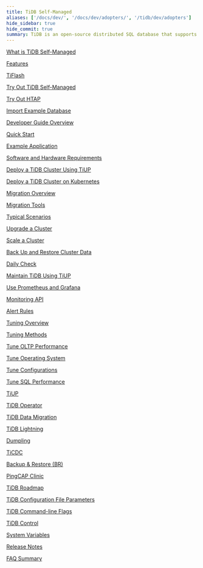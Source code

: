 ```yaml
---
title: TiDB Self-Managed
aliases: ['/docs/dev/', '/docs/dev/adopters/', '/tidb/dev/adopters']
hide_sidebar: true
hide_commit: true
summary: TiDB is an open-source distributed SQL database that supports Hybrid Transactional and Analytical Processing (HTAP) workloads. The guide provides information on features, TiFlash, development, deployment, migration, maintenance, monitoring, tuning, tools, and references. It covers everything from quick start to advanced configurations and tools for TiDB.
---
```


<LearningPathContainer platform="tidb" title="TiDB Self-Managed" subTitle="TiDB is an open-source distributed SQL database that supports Hybrid Transactional and Analytical Processing (HTAP) workloads. Find the guide, samples, and references you need to use TiDB.">

<!-- Localization note for TiDB:

- English: use distributed SQL, and start to emphasize HTAP
- Chinese: can keep "NewSQL" and emphasize one-stop real-time HTAP ("一栈式实时 HTAP")
- Japanese: use NewSQL because it is well-recognized

-->

<LearningPath label="Learn" icon="cloud1">

[What is TiDB Self-Managed](/overview?target=_blank)

[Features](/basic-features?target=_blank)

[TiFlash](/tiflash-overview?target=_blank)

</LearningPath>

<LearningPath label="Try" icon="cloud5">

[Try Out TiDB Self-Managed](/quick-start-with-tidb?target=_blank)

[Try Out HTAP](/quick-start-with-htap?target=_blank)

[Import Example Database](/import-example-data?target=_blank)

</LearningPath>

<LearningPath label="Develop" icon="doc8">

[Developer Guide Overview](/dev-guide-overview?target=_blank)

[Quick Start](/dev-guide-build-cluster-in-cloud?target=_blank)

[Example Application](/dev-guide-sample-application-java-spring-boot?target=_blank)

</LearningPath>

<LearningPath label="Deploy" icon="deploy">

[Software and Hardware Requirements](/hardware-and-software-requirements?target=_blank)

[Deploy a TiDB Cluster Using TiUP](/production-deployment-using-tiup?target=_blank)

[Deploy a TiDB Cluster on Kubernetes](../../tidb-in-kubernetes/stable?target=_blank)

</LearningPath>

<LearningPath label="Migrate" icon="cloud3">

[Migration Overview](/migration-overview?target=_blank)

[Migration Tools](/migration-tools?target=_blank)

[Typical Scenarios](/migrate-aurora-to-tidb?target=_blank)

</LearningPath>

<LearningPath label="Maintain" icon="maintain">

[Upgrade a Cluster](/upgrade-tidb-using-tiup?target=_blank)

[Scale a Cluster](/scale-tidb-using-tiup?target=_blank)

[Back Up and Restore Cluster Data](/backup-and-restore-overview?target=_blank)

[Daily Check](/daily-check?target=_blank)

[Maintain TiDB Using TiUP](/maintain-tidb-using-tiup?target=_blank)

</LearningPath>

<LearningPath label="Monitor" icon="cloud6">

[Use Prometheus and Grafana](/tidb-monitoring-framework?target=_blank)

[Monitoring API](/tidb-monitoring-api?target=_blank)

[Alert Rules](/alert-rules?target=_blank)

</LearningPath>

<LearningPath label="Tune" icon="tidb-cloud-tune">

[Tuning Overview](/performance-tuning-overview?target=_blank)

[Tuning Methods](/performance-tuning-methods?target=_blank)

[Tune OLTP Performance](/performance-tuning-practices?target=_blank)

[Tune Operating System](/tune-operating-system?target=_blank)

[Tune Configurations](/configure-memory-usage?target=_blank)

[Tune SQL Performance](/sql-tuning-overview?target=_blank)

</LearningPath>

<LearningPath label="Tools" icon="doc7">

[TiUP](/tiup-overview?target=_blank)

[TiDB Operator](/tidb-operator-overview?target=_blank)

[TiDB Data Migration ](/dm-overview?target=_blank)

[TiDB Lightning](/tidb-lightning-overview?target=_blank)

[Dumpling](/dumpling-overview?target=_blank)

[TiCDC](/ticdc-overview?target=_blank)

[Backup & Restore (BR)](/backup-and-restore-overview?target=_blank)

[PingCAP Clinic](/clinic-introduction?target=_blank)

</LearningPath>

<LearningPath label="Reference" icon="cloud-dev">

[TiDB Roadmap](https://docs.pingcap.com/tidb/dev/tidb-roadmap)

[TiDB Configuration File Parameters](/tidb-configuration-file?target=_blank)

[TiDB Command-line Flags](/command-line-flags-for-tidb-configuration?target=_blank)

[TiDB Control](/tidb-control?target=_blank)

[System Variables](/system-variables?target=_blank)

[Release Notes](/release-notes?target=_blank)

[FAQ Summary](/faq-overview?target=_blank)

</LearningPath>

</LearningPathContainer>
